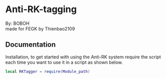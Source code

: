 # Anti-RK-tagging

By: BOBOH                         
made for FEGK by Thienbao2109

## Documentation

Installation, to get started with using the Anti-RK system require the script each time you want to use it in a script as shown below.
```lua
local RKTagger = require(Module_path)
```
